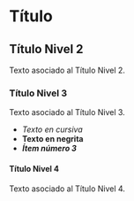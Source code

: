 # Título
## Título Nivel 2
Texto asociado al Título Nivel 2.
### Título Nivel 3
Texto asociado al Título Nivel 3.
* *Texto en cursiva*
* **Texto en negrita**
* ***Ítem número 3***
#### Título Nivel 4
Texto asociado al Título Nivel 4.
